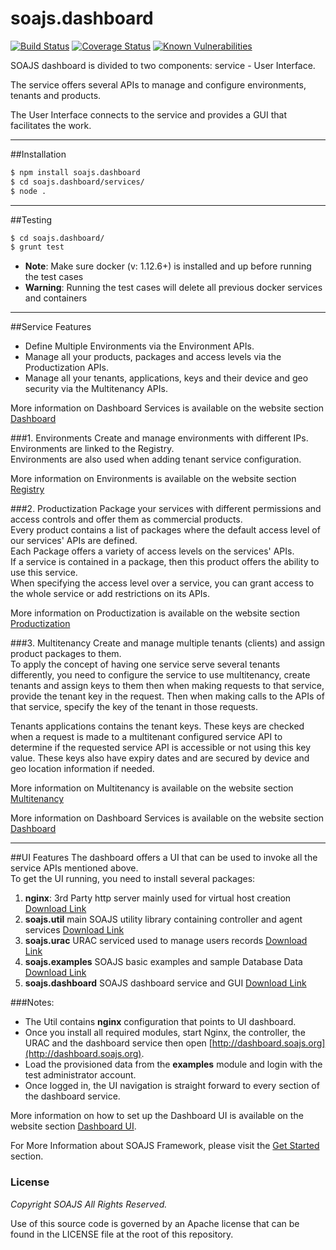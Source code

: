 # soajs.dashboard
[![Build Status](https://travis-ci.org/soajs/soajs.dashboard.svg?branch=master)](https://travis-ci.org/soajs/soajs.dashboard)
[![Coverage Status](https://coveralls.io/repos/soajs/soajs.dashboard/badge.png)](https://coveralls.io/r/soajs/soajs.dashboard)
[![Known Vulnerabilities](https://snyk.io/test/github/soajs/soajs.dashboard/badge.svg)](https://snyk.io/test/github/soajs/soajs.dashboard)

SOAJS dashboard is divided to two components: service - User Interface.

The service offers several APIs to manage and configure environments, tenants and products.

The User Interface connects to the service and provides a GUI that facilitates the work.

---

##Installation

```sh
$ npm install soajs.dashboard
$ cd soajs.dashboard/services/
$ node .
```

---

##Testing

```sh
$ cd soajs.dashboard/
$ grunt test
```
* **Note**: Make sure docker (v: 1.12.6+) is installed and up before running the test cases
* **Warning**: Running the test cases will delete all previous docker services and containers

---

##Service Features
* Define Multiple Environments via the Environment APIs.
* Manage all your products, packages and access levels via the Productization APIs.
* Manage all your tenants, applications, keys and their device and geo security via the Multitenancy APIs.

More information on Dashboard Services is available on the website section [Dashboard](https://soajsorg.atlassian.net/wiki/spaces/DSBRD/overview)

###1. Environments
Create and manage environments with different IPs.<br>
Environments are linked to the Registry.<br>
Environments are also used when adding tenant service configuration.

More information on Environments is available on the website section [Registry](https://soajsorg.atlassian.net/wiki/spaces/SOAJ/pages/61354289/Registry)

###2. Productization
Package your services with different permissions and access controls and offer them as commercial products.<br>
Every product contains a list of packages where the default access level of our services' APIs are defined.<br>
Each Package offers a variety of access levels on the services' APIs.<br>
If a service is contained in a package, then this product offers the ability to use this service.<br>
When specifying the access level over a service, you can grant access to the whole service or add restrictions on its APIs.

More information on Productization is available on the website section [Productization](https://soajsorg.atlassian.net/wiki/spaces/DSBRD/pages/61979857/Productization)

###3. Multitenancy
Create and manage multiple tenants (clients) and assign product packages to them.<br>
To apply the concept of having one service serve several tenants differently, you need to configure the service to use multitenancy, create tenants and assign keys to them then when making requests to that service, provide the tenant key in the request.
Then when making calls to the APIs of that service, specify the key of the tenant in those requests.

Tenants applications contains the tenant keys. These keys are checked when a request is made to a multitenant configured service API to determine if the requested service API is accessible or not using this key value. These keys also have expiry dates and are secured by device and geo location information if needed.

More information on Multitenancy is available on the website section [Multitenancy](https://soajsorg.atlassian.net/wiki/spaces/DSBRD/pages/61979922/Multitenancy)

More information on Dashboard Services is available on the website section [Dashboard](https://soajsorg.atlassian.net/wiki/spaces/DSBRD/overview)

---

##UI Features
The dashboard offers a UI that can be used to invoke all the service APIs mentioned above.<br>
To get the UI running, you need to install several packages:

1. **nginx**: 3rd Party http server mainly used for virtual host creation [Download Link](http://nginx.org)
2. **soajs.util** main SOAJS utility library containing controller and agent services [Download Link](https://www.npmjs.com/package/soajs.util)
3. **soajs.urac** URAC serviced used to manage users records [Download Link](https://www.npmjs.com/package/soajs.urac)
4. **soajs.examples** SOAJS basic examples and sample Database Data [Download Link](https://www.npmjs.com/package/soajs.examples)
5. **soajs.dashboard** SOAJS dashboard service and GUI [Download Link](https://www.npmjs.com/package/soajs.dashboard)

###Notes:

* The Util contains **nginx** configuration that points to UI dashboard.
* Once you install all required modules, start Nginx, the controller, the URAC and the dashboard service then open [http://dashboard.soajs.org](http://dashboard.soajs.org).
* Load the provisioned data from the **examples** module and login with the test administrator account.
* Once logged in, the UI navigation is straight forward to every section of the dashboard service.

More information on how to set up the Dashboard UI is available on the website section [Dashboard UI](https://soajsorg.atlassian.net/wiki/spaces/EX/pages/61673365/How+to+Install).

For More Information about SOAJS Framework, please visit the [Get Started](http://www.soajs.org/getstarted) section.


### License
*Copyright SOAJS All Rights Reserved.*

Use of this source code is governed by an Apache license that can be found in the LICENSE file at the root of this repository.
